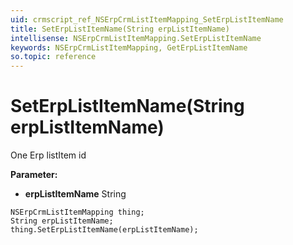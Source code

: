 ```yaml
---
uid: crmscript_ref_NSErpCrmListItemMapping_SetErpListItemName
title: SetErpListItemName(String erpListItemName)
intellisense: NSErpCrmListItemMapping.SetErpListItemName
keywords: NSErpCrmListItemMapping, GetErpListItemName
so.topic: reference
---
```


# SetErpListItemName(String erpListItemName)

One Erp listItem id

**Parameter:** 
 - **erpListItemName** String

```crmscript
NSErpCrmListItemMapping thing;
String erpListItemName;
thing.SetErpListItemName(erpListItemName);
```

